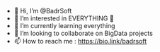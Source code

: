 - 👋 Hi, I’m @BadrSoft
- 👀 I’m interested in EVERYTHING 🌟
- 🌱 I’m currently learning everything
- 💞️ I’m looking to collaborate on BigData projects
- 📫 How to reach me : https://bio.link/badrsoft

<!---
BadrSoft/BadrtSoft is a ✨ special ✨ repository because its `README.md` (this file) appears on your GitHub profile.
You can click the Preview link to take a look at your changes.
--->
